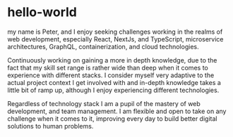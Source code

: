 # hello-world

 my name is Peter, and I enjoy seeking challenges working in the realms of web development, especially React, NextJs, and TypeScript, microservice architectures, GraphQL, containerization, and cloud technologies. 
 
 Continuously working on gaining a more in depth knowledge, due to the fact that my skill set range is rather wide than deep when it comes to experience with different stacks. I consider myself very adaptive to the actual project context I get involved with and in-depth knowledge takes a little bit of ramp up, although I enjoy experiencing different technologies. 
 
 Regardless of technology stack I am a pupil of the mastery of web development, and team management. I am flexible and open to take on any challenge when it comes to it, improving every day to build better digital solutions to human problems.
